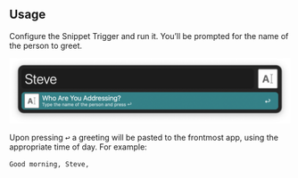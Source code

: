 ## Usage

Configure the Snippet Trigger and run it. You’ll be prompted for the name of the person to greet.

![Asking for a name to greet](images/name.png)

Upon pressing <kbd>↩</kbd> a greeting will be pasted to the frontmost app, using the appropriate time of day. For example:

```
Good morning, Steve,
```
